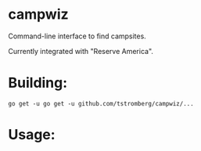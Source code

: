 campwiz
==========
Command-line interface to find campsites.

Currently integrated with "Reserve America". 

Building:
=========

```shell
go get -u go get -u github.com/tstromberg/campwiz/... 
```

Usage:
======

```shell
